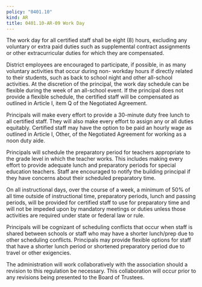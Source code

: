 ```yaml
---
policy: "0401.10"
kind: AR
title: 0401.10-AR-09 Work Day
---
```


The work day for all certified staff shall be eight (8) hours, excluding any voluntary or extra paid duties such as supplemental contract assignments or other extracurricular duties for which they are compensated.

District employees are encouraged to participate, if possible, in as many voluntary activities that occur during non- workday hours if directly related to their students, such as back to school night and other all-school activities. At the discretion of the principal, the work day schedule can be flexible during the week of an all-school event. If the principal does not provide a flexible schedule, the certified staff will be compensated as outlined in Article I, item Q of the Negotiated Agreement.

Principals will make every effort to provide a 30-minute duty free lunch to all certified staff. They will also make every effort to assign any or all duties equitably. Certified staff may have the option to be paid an hourly wage as outlined in Article I, Other, of the Negotiated Agreement for working as a noon duty aide.

Principals will schedule the preparatory period for teachers appropriate to the grade level in which the teacher works. This includes making every effort to provide adequate lunch and preparatory periods for special education teachers. Staff are encouraged to notify the building principal if they have concerns about their scheduled preparatory time.

On all instructional days, over the course of a week, a minimum of 50% of all time outside of instructional time, preparatory periods, lunch and passing periods, will be provided for certified staff to use for preparatory time and will not be impeded upon by mandatory meetings or duties unless those activities are required under state or federal law or rule.

Principals will be cognizant of scheduling conflicts that occur when staff is shared between schools or staff who may have a shorter lunch/prep due to other scheduling conflicts. Principals may provide flexible options for staff that have a shorter lunch period or shortened preparatory period due to travel or other exigencies.

The administration will work collaboratively with the association should a revision to this regulation be necessary. This collaboration will occur prior to any revisions being presented to the Board of Trustees.
